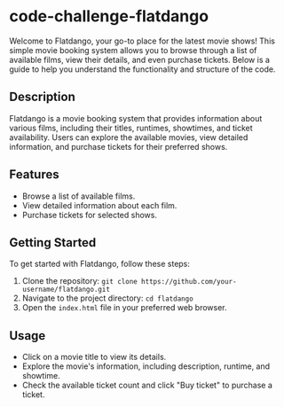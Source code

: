 # code-challenge-flatdango

Welcome to Flatdango, your go-to place for the latest movie shows! This simple movie booking system allows you to browse through a list of available films, view their details, and even purchase tickets. Below is a guide to help you understand the functionality and structure of the code.


## Description

Flatdango is a movie booking system that provides information about various films, including their titles, runtimes, showtimes, and ticket availability. Users can explore the available movies, view detailed information, and purchase tickets for their preferred shows.

## Features

- Browse a list of available films.
- View detailed information about each film.
- Purchase tickets for selected shows.


## Getting Started

To get started with Flatdango, follow these steps:

1. Clone the repository: `git clone https://github.com/your-username/flatdango.git`
2. Navigate to the project directory: `cd flatdango`
3. Open the `index.html` file in your preferred web browser.

## Usage

- Click on a movie title to view its details.
- Explore the movie's information, including description, runtime, and showtime.
- Check the available ticket count and click "Buy ticket" to purchase a ticket.


